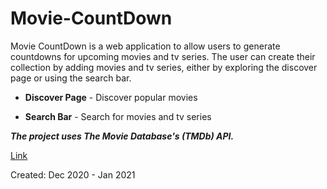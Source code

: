 # Movie-CountDown

Movie CountDown is a web application to allow users to generate countdowns for upcoming movies and tv series. The user can create their collection by adding movies and tv series, either by exploring the discover page or using the search bar.

- **Discover Page** - Discover popular movies

- **Search Bar** - Search for movies and tv series


***The project uses The Movie Database's (TMDb) API.***

[Link](https://www.cs.ryerson.ca/~g3chahal/Movie%20CountDown/home.html)

Created: Dec 2020 - Jan 2021
